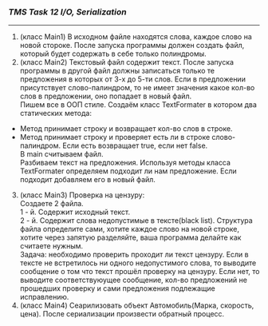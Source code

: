 ### ___TMS Task 12 I/O, Serialization___
***
1. (класс Main1) В исходном файле находятся слова, каждое слово на новой стороке. После
   запуска программы должен создать файл, который будет содержать в себе
   только полиндромы.
2. (класс Main2) Текстовый файл содержит текст. После запуска программы в другой файл
   должны записаться только те предложения в которых от 3-х до 5-ти слов. Если в
   предложении присутствует слово-палиндром, то не имеет значения какое кол-во
   слов в предложении, оно попадает в новый файл.<br>
   Пишем все в ООП стиле. Создаём класс TextFormater
   в котором два статических метода:
* Метод принимает строку и возвращает кол-во слов в строке. 
* Метод принимает строку и проверяет есть ли в строке слово-палиндром. Если
   есть возвращает true, если нет false.<br>
   В main считываем файл.<br>
   Разбиваем текст на предложения. Используя методы класса TextFormater
   определяем подходит ли нам предложение. Если подходит добавляем его в
   новый файл.
3. (класс Main3) Проверка на цензуру:<br>
   Создаете 2 файла.<br>
   1 - й. Содержит исходный текст.<br>
   2 - й. Содержит слова недопустимые в тексте(black list). Структура файла
   определите сами, хотите каждое слово на новой строке, хотите через запятую
   разделяйте, ваша программа делайте как считаете нужным.<br>
   Задача: необходимо проверить проходит ли текст цензуру. Если в тексте не
   встретилось ни одного недопустимого слова, то выводите сообщение о том что
   текст прошёл проверку на цензуру. Если нет, то выводите соответствуюущее
   сообщение, кол-во предложений не прошедших проверку и сами предложения
   подлежащие исправлению.
4. (класс Main4) Сеарилизовать объект Автомобиль(Марка, скорость, цена). После
   сериализации произвести обратный процесс.

